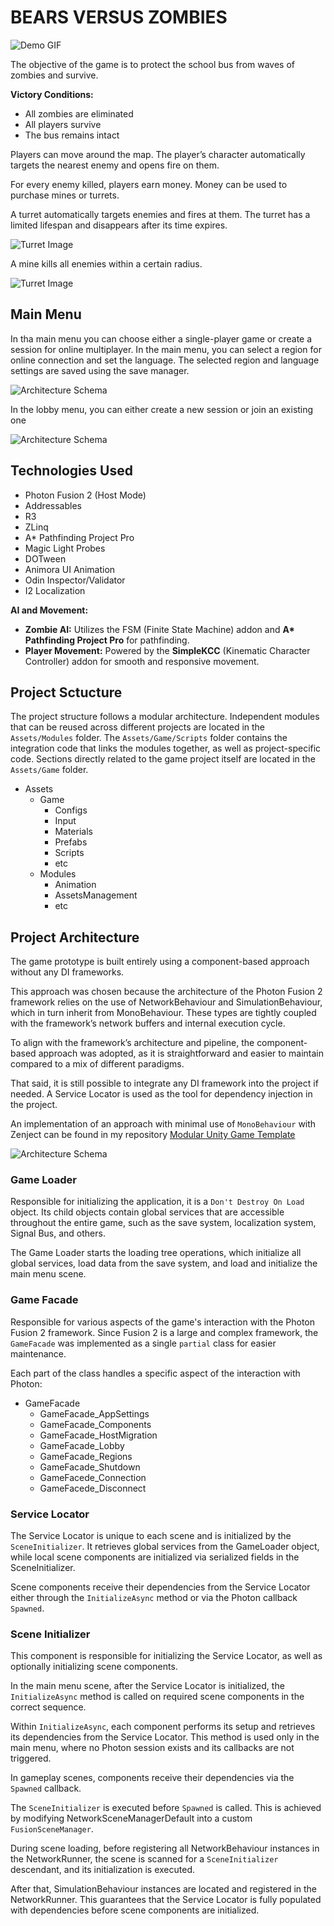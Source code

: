 # BEARS VERSUS ZOMBIES
![Demo GIF](images/demo.gif)

The objective of the game is to protect the school bus from waves of zombies and survive.

**Victory Conditions:**
- All zombies are eliminated
- All players survive
- The bus remains intact

Players can move around the map. The player’s character automatically targets the nearest enemy and opens fire on them.

For every enemy killed, players earn money. Money can be used to purchase mines or turrets.

A turret automatically targets enemies and fires at them. The turret has a limited lifespan and disappears after its time expires. 

![Turret Image](images/turret.png)

A mine kills all enemies within a certain radius.

![Turret Image](images/mine.png)

## Main Menu

In tha main menu you can choose either a single-player game or create a session for online multiplayer. In the main menu, you can select a region for online connection and set the language. 
The selected region and language settings are saved using the save manager.

![Architecture Schema](images/main-menu.png)

In the lobby menu, you can either create a new session or join an existing one

![Architecture Schema](images/lobby-menu.png)

## Technologies Used  

- Photon Fusion 2 (Host Mode)
- Addressables
- R3
- ZLinq
- A* Pathfinding Project Pro
- Magic Light Probes
- DOTween
- Animora UI Animation
- Odin Inspector/Validator
- I2 Localization

**AI and Movement:**  
- **Zombie AI:** Utilizes the FSM (Finite State Machine) addon and **A\* Pathfinding Project Pro** for pathfinding.  
- **Player Movement:** Powered by the **SimpleKCC** (Kinematic Character Controller) addon for smooth and responsive movement.

## Project Sctucture
The project structure follows a modular architecture. Independent modules that can be reused across different projects are located in the `Assets/Modules` folder.
The `Assets/Game/Scripts` folder contains the integration code that links the modules together, as well as project-specific code.
Sections directly related to the game project itself are located in the `Assets/Game` folder.

- Assets
  - Game
    - Configs
    - Input
    - Materials
    - Prefabs
    - Scripts
    - etc
  - Modules
    - Animation
    - AssetsManagement
    - etc

## Project Architecture

The game prototype is built entirely using a component-based approach without any DI frameworks.

This approach was chosen because the architecture of the Photon Fusion 2 framework relies on the use of NetworkBehaviour and SimulationBehaviour, which in turn inherit from MonoBehaviour. These types are tightly coupled with the framework’s network buffers and internal execution cycle.

To align with the framework’s architecture and pipeline, the component-based approach was adopted, as it is straightforward and easier to maintain compared to a mix of different paradigms.

That said, it is still possible to integrate any DI framework into the project if needed. A Service Locator is used as the tool for dependency injection in the project.

An implementation of an approach with minimal use of `MonoBehaviour` with Zenject can be found in my repository [Modular Unity Game Template](https://github.com/NintendaDev/modular-unity-game-template)

![Architecture Schema](images/game-architecture-schema.png)

### Game Loader

Responsible for initializing the application, it is a `Don't Destroy On Load` object. Its child objects contain global services that are accessible throughout the entire game, such as the save system, localization system, Signal Bus, and others.

The Game Loader starts the loading tree operations, which initialize all global services, load data from the save system, and load and initialize the main menu scene.

### Game Facade

Responsible for various aspects of the game's interaction with the Photon Fusion 2 framework. Since Fusion 2 is a large and complex framework, the `GameFacade` was implemented as a single `partial` class for easier maintenance. 

Each part of the class handles a specific aspect of the interaction with Photon:

- GameFacade
  - GameFacade_AppSettings
  - GameFacade_Components
  - GameFacade_HostMigration
  - GameFacade_Lobby
  - GameFacade_Regions
  - GameFacade_Shutdown
  - GameFacede_Connection
  - GameFacede_Disconnect

### Service Locator

The Service Locator is unique to each scene and is initialized by the `SceneInitializer`. It retrieves global services from the GameLoader object, while local scene components are initialized via serialized fields in the SceneInitializer.

Scene components receive their dependencies from the Service Locator either through the `InitializeAsync` method or via the Photon callback `Spawned`.

### Scene Initializer

This component is responsible for initializing the Service Locator, as well as optionally initializing scene components.

In the main menu scene, after the Service Locator is initialized, the `InitializeAsync` method is called on required scene components in the correct sequence.

Within `InitializeAsync`, each component performs its setup and retrieves its dependencies from the Service Locator. This method is used only in the main menu, where no Photon session exists and its callbacks are not triggered.

In gameplay scenes, components receive their dependencies via the `Spawned` callback.

The `SceneInitializer` is executed before `Spawned` is called. This is achieved by modifying NetworkSceneManagerDefault into a custom `FusionSceneManager`.

During scene loading, before registering all NetworkBehaviour instances in the NetworkRunner, the scene is scanned for a `SceneInitializer` descendant, and its initialization is executed.

After that, SimulationBehaviour instances are located and registered in the NetworkRunner. This guarantees that the Service Locator is fully populated with dependencies before scene components are initialized.
